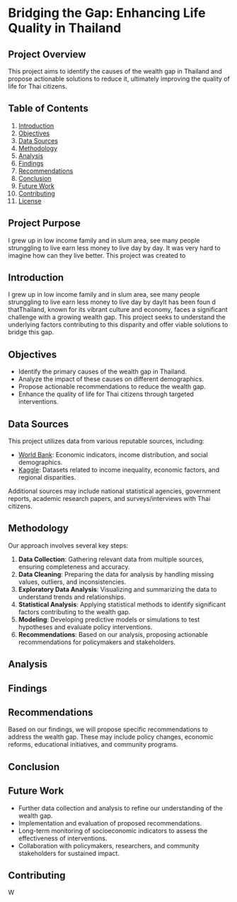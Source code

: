 # Bridging the Gap: Enhancing Life Quality in Thailand

## Project Overview

This project aims to identify the causes of the wealth gap in Thailand and propose actionable solutions to reduce it, ultimately improving the quality of life for Thai citizens.

## Table of Contents

1. [Introduction](#introduction)
2. [Objectives](#objectives)
3. [Data Sources](#data-sources)
4. [Methodology](#methodology)
5. [Analysis](#analysis)
6. [Findings](#findings)
7. [Recommendations](#recommendations)
8. [Conclusion](#conclusion)
9. [Future Work](#future-work)
10. [Contributing](#contributing)
11. [License](#license)

## Project Purpose
I grew up in low income family and in slum area, see many people strunggling to live earn less money to live day by day. It was very hard to imagine how can they live better. This project was created to
## Introduction

I grew up in low income family and in slum area, see many people strunggling to live earn less money to live day by dayIt has been foun  d thatThailand, known for its vibrant culture and economy, faces a significant challenge with a growing wealth gap. This project seeks to understand the underlying factors contributing to this disparity and offer viable solutions to bridge this gap.

## Objectives

- Identify the primary causes of the wealth gap in Thailand.
- Analyze the impact of these causes on different demographics.
- Propose actionable recommendations to reduce the wealth gap.
- Enhance the quality of life for Thai citizens through targeted interventions.

## Data Sources

This project utilizes data from various reputable sources, including:

- [World Bank](https://data.worldbank.org/): Economic indicators, income distribution, and social demographics.
- [Kaggle](https://www.kaggle.com/): Datasets related to income inequality, economic factors, and regional disparities.

Additional sources may include national statistical agencies, government reports, academic research papers, and surveys/interviews with Thai citizens.

## Methodology

Our approach involves several key steps:

1. **Data Collection**: Gathering relevant data from multiple sources, ensuring completeness and accuracy.
2. **Data Cleaning**: Preparing the data for analysis by handling missing values, outliers, and inconsistencies.
3. **Exploratory Data Analysis**: Visualizing and summarizing the data to understand trends and relationships.
4. **Statistical Analysis**: Applying statistical methods to identify significant factors contributing to the wealth gap.
5. **Modeling**: Developing predictive models or simulations to test hypotheses and evaluate policy interventions.
6. **Recommendations**: Based on our analysis, proposing actionable recommendations for policymakers and stakeholders.

## Analysis



## Findings



## Recommendations

Based on our findings, we will propose specific recommendations to address the wealth gap. These may include policy changes, economic reforms, educational initiatives, and community programs.

## Conclusion


## Future Work

- Further data collection and analysis to refine our understanding of the wealth gap.
- Implementation and evaluation of proposed recommendations.
- Long-term monitoring of socioeconomic indicators to assess the effectiveness of interventions.
- Collaboration with policymakers, researchers, and community stakeholders for sustained impact.

## Contributing

W

